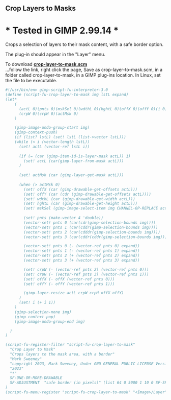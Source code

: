 ## Crop Layers to Masks

# * Tested in GIMP 2.99.14 *

Crops a selection of layers to their mask content, with a safe border option.

The plug-in should appear in the "Layer" menu.  
  
To download [**crop-layer-to-mask.scm**](https://raw.githubusercontent.com/script-fu/script-fu.github.io/main/plug-ins/crop-layer-to-mask/crop-layer-to-mask.scm)  
...follow the link, right click the page, Save as crop-layer-to-mask.scm, in a folder called crop-layer-to-mask, in a GIMP plug-ins location.  In Linux, set the file to be executable.
   
   


```scheme
#!/usr/bin/env gimp-script-fu-interpreter-3.0
(define (script-fu-crop-layer-to-mask img lstL expand)
(let*
    (
      (actL 0)(pnts 0)(mskSel 0)(wdthL 0)(hghtL 0)(offX 0)(offY 0)(i 0)
      (crpW 0)(crpH 0)(actMsk 0)
    )

    (gimp-image-undo-group-start img)
    (gimp-context-push)
    (if (list? lstL) (set! lstL (list->vector lstL)))
    (while (< i (vector-length lstL))
      (set! actL (vector-ref lstL i))
      
      (if (= (car (gimp-item-id-is-layer-mask actL)) 1)
        (set! actL (car(gimp-layer-from-mask actL)))
      )
      
      (set! actMsk (car (gimp-layer-get-mask actL)))
      
      (when (> actMsk 0)
        (set! offX (car (gimp-drawable-get-offsets actL)))
        (set! offY (car (cdr (gimp-drawable-get-offsets actL))))
        (set! wdthL (car (gimp-drawable-get-width actL)))
        (set! hghtL (car (gimp-drawable-get-height actL)))
        (set! mskSel (gimp-image-select-item img CHANNEL-OP-REPLACE actMsk))
        
        (set! pnts (make-vector 4 'double))
        (vector-set! pnts 0 (car(cdr(gimp-selection-bounds img))))
        (vector-set! pnts 1 (car(cddr(gimp-selection-bounds img))))
        (vector-set! pnts 2 (car(cdddr(gimp-selection-bounds img))))
        (vector-set! pnts 3 (car(cddr(cddr(gimp-selection-bounds img)))))

        (vector-set! pnts 0 (- (vector-ref pnts 0) expand))
        (vector-set! pnts 1 (- (vector-ref pnts 1) expand))
        (vector-set! pnts 2 (+ (vector-ref pnts 2) expand))
        (vector-set! pnts 3 (+ (vector-ref pnts 3) expand))

        (set! crpW (- (vector-ref pnts 2) (vector-ref pnts 0)))
        (set! crpH (- (vector-ref pnts 3) (vector-ref pnts 1)))
        (set! offX (- offX (vector-ref pnts 0)))
        (set! offY (- offY (vector-ref pnts 1)))

        (gimp-layer-resize actL crpW crpH offX offY)
      )
      (set! i (+ i 1))
    )
    (gimp-selection-none img)
    (gimp-context-pop)
    (gimp-image-undo-group-end img)

  )
)

(script-fu-register-filter "script-fu-crop-layer-to-mask"
  "Crop Layer to Mask"
  "Crops layers to the mask area, with a border" 
  "Mark Sweeney"
  "copyright 2023, Mark Sweeney, Under GNU GENERAL PUBLIC LICENSE Version 3"
  "2023"
  "*"
  SF-ONE-OR-MORE-DRAWABLE
  SF-ADJUSTMENT  "safe border (in pixels)" (list 64 0 5000 1 10 0 SF-SPINNER)
)
(script-fu-menu-register "script-fu-crop-layer-to-mask" "<Image>/Layer")

```